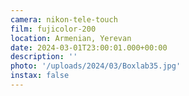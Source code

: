 ```yaml
---
camera: nikon-tele-touch
film: fujicolor-200
location: Armenian, Yerevan
date: 2024-03-01T23:00:01.000+00:00
description: ''
photo: '/uploads/2024/03/Boxlab35.jpg'
instax: false
---
```

